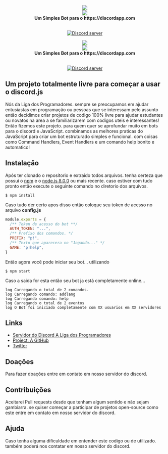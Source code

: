 <div align="center">
  <img src="https://i.imgur.com/pI0g7mg.png"><br>
  <img src="https://i.imgur.com/AxI9yNz.png"><br>
  <b>Um Simples Bot para o https://discordapp.com</b><br><br>
  
  <p>
    <a href="https://discord.gg/J78z3FV" target="_blank"><img src="https://discordapp.com/api/guilds/366404358440615951/embed.png" alt="Discord server"/></a>
  </p>
</div><div align="center">
  <img src="https://i.imgur.com/pI0g7mg.png"><br>
  <img src="https://i.imgur.com/AxI9yNz.png"><br>
  <b>Um Simples Bot para o https://discordapp.com</b><br><br>
  
  <p>
    <a href="https://discord.gg/J78z3FV" target="_blank"><img src="https://discordapp.com/api/guilds/366404358440615951/embed.png" alt="Discord server"/></a>
  </p>
</div>

## Um projeto totalmente livre para começar a usar o discord.js
Nós da Liga dos Programadores. sempre se preocupamos em ajudar entusiastas em programação ou pessoas que se interessam pelo assunto então decidimos criar projetos de codigo 100% livre para ajudar estudantes ou novatos na area a se familiarizarem com codigos uteis e interessantes!
Então fizemos este projeto. para quem quer se aprofundar muito em bots para o discord e JavaScript. combinamos as melhores praticas do JavaScript para criar um bot estruturado simples e funcional. com coisas como Command Handlers, Event Handlers e um comando help bonito e automatico!

## Instalação
Após ter clonado o repositorio e extraido todos arquivos. tenha certeza que possui o [npm](https://www.npmjs.com/) e o [node.js 8.0.0](https://nodejs.org/en/) ou mais recente. caso estiver com tudo pronto então execute o seguinte comando no diretorio dos arquivos.

```$ npm install```

Caso tudo der certo apos disso então coloque seu token de acesso no arquivo **config.js**

```javascript
module.exports = {
  /** Token de acesso do bot **/
  AUTH_TOKEN: "...",
  /** Prefixo dos comandos. */
  PREFIX: "p!",
  /** Texto que aparecera no "Jogando..." */
  GAME: "p!help",
}
```

Então agora você pode iniciar seu bot... utilizando

```$ npm start```

Caso a saida for esta então seu bot ja está completamente online...

```
log Carregando o total de 2 comandos.
log Carregando comando: addlang
log Carregando comando: help
log Carregando o total de 2 eventos
log O Bot foi iniciado completamente com XX usuarios em XX servidores
```

## Links
* [Servidor do Discord A Liga dos Programadores](https://discord.gg/J78z3FV)
* [Project: A GitHub](https://github.com/katho162/ProjectA)
* [Twitter](https://twitter.com/123katho)

## Doações
Para fazer doações entre em contato em nosso servidor do discord.

## Contribuições
Aceitarei Pull requests desde que tenham algum sentido e não sejam gambiarra. se quiser começar a participar de projetos open-source como este entre em contato em nosso servidor do discord.

## Ajuda
Caso tenha alguma dificuldade em entender este codigo ou de utilizado. também poderá nos contatar em nosso servidor do discord.
